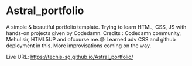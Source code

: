 # Astral_portfolio
A simple & beautiful portfolio template.
Trying to learn HTML, CSS, JS with hands-on projects given by Codedamn.
Credits : Codedamn community, Mehul sir, HTML5UP and ofcourse me.😄
Learned adv CSS and github deployment in this.
More improvisations coming on the way.

Live URL: https://techis-sg.github.io/Astral_portfolio/
